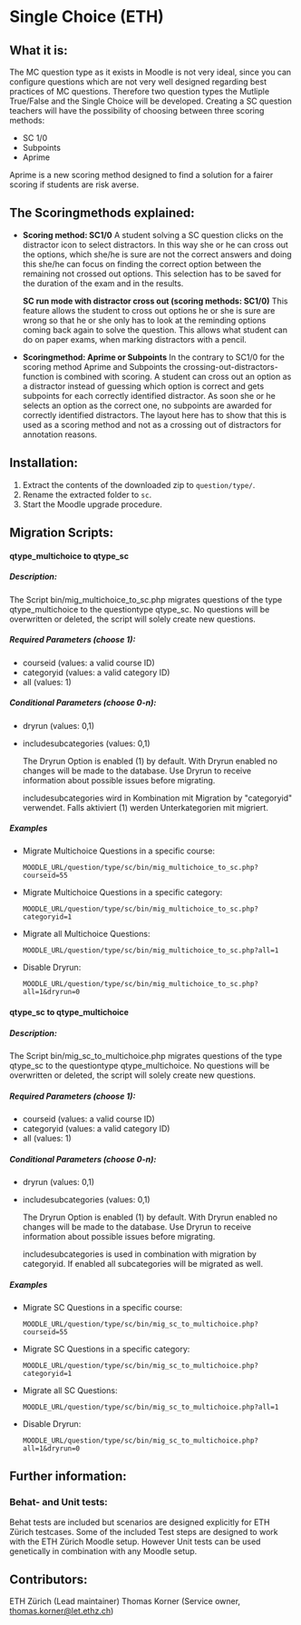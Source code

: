 # Single Choice (ETH)

## What it is:
The MC question type as it exists in Moodle is not very ideal, since you can configure questions which are not very well designed regarding best practices of MC questions. Therefore two question types the Mutliple True/False and the Single Choice will be developed. Creating a SC question teachers will have the possibility of choosing between three scoring methods:
- SC 1/0
- Subpoints 
- Aprime

Aprime is a new scoring method designed to find a solution for a fairer scoring if students are risk averse.

## The Scoringmethods explained:
- **Scoring method: SC1/0**
   A student solving a SC question clicks on the distractor icon to select distractors. In this way she or he can cross out the options, which she/he is sure are not the correct answers and doing this she/he can focus on finding the correct option between the remaining not crossed out options. This selection has to be saved for the duration of the exam and in the results.

   **SC run mode with distractor cross out (scoring methods: SC1/0)**
   This feature allows the student to cross out options he or she is sure are wrong so that he or she only has to look at the reminding options coming back again to solve the question. This allows what student can do on paper exams, when marking distractors with a pencil.

- **Scoringmethod: Aprime or Subpoints**
   In the contrary to SC1/0 for the scoring method Aprime and Subpoints the crossing-out-distractors-function is combined with scoring. A student can cross out an option as a distractor instead of guessing which option is correct and gets subpoints for each correctly identified distractor. As soon she or he selects an option as the correct one, no subpoints are awarded for correctly identified distractors. The layout here has to show that this is used as a scoring method and not as a crossing out of distractors for annotation reasons.

## Installation:
1. Extract the contents of the downloaded zip to `question/type/`.
1. Rename the extracted folder to `sc`.
1. Start the Moodle upgrade procedure.

## Migration Scripts:

#### qtype_multichoice to qtype_sc
##### Description:
The Script bin/mig_multichoice_to_sc.php migrates questions of the type 
qtype_multichoice to the questiontype qtype_sc. No questions will 
be overwritten or deleted, the script will solely create new questions.

##### Required Parameters (choose 1):
 - courseid (values: a valid course ID)
 - categoryid (values: a valid category ID)
 - all (values: 1)

##### Conditional Parameters (choose 0-n):
 - dryrun (values: 0,1)
 - includesubcategories (values: 0,1)

    The Dryrun Option is enabled (1) by default.
    With Dryrun enabled no changes will be made to the database.
    Use Dryrun to receive information about possible issues before 
    migrating.

    includesubcategories wird in Kombination mit Migration by 
    "categoryid" verwendet.
    Falls aktiviert (1) werden Unterkategorien mit migriert.

##### Examples

 - Migrate Multichoice Questions in a specific course:
   ```
   MOODLE_URL/question/type/sc/bin/mig_multichoice_to_sc.php?courseid=55
   ```
 - Migrate Multichoice Questions in a specific category:
   ```
   MOODLE_URL/question/type/sc/bin/mig_multichoice_to_sc.php?categoryid=1
   ```
 - Migrate all Multichoice Questions:
    ```
   MOODLE_URL/question/type/sc/bin/mig_multichoice_to_sc.php?all=1
   ```
 - Disable Dryrun:
   ```
   MOODLE_URL/question/type/sc/bin/mig_multichoice_to_sc.php?all=1&dryrun=0
   ```
   
#### qtype_sc to qtype_multichoice
##### Description:
The Script bin/mig_sc_to_multichoice.php migrates questions of the type 
qtype_sc to the questiontype qtype_multichoice. No questions will be overwritten 
or deleted, the script will solely create new questions.

##### Required Parameters (choose 1):
 - courseid (values: a valid course ID)
 - categoryid (values: a valid category ID)
 - all (values: 1)

##### Conditional Parameters (choose 0-n):
 - dryrun (values: 0,1)
 - includesubcategories (values: 0,1)

    The Dryrun Option is enabled (1) by default.
    With Dryrun enabled no changes will be made to the database.
    Use Dryrun to receive information about possible issues before 
    migrating.

    includesubcategories is used in combination with migration by categoryid.
    If enabled all subcategories will be migrated as well.

##### Examples

 - Migrate SC Questions in a specific course:
   ```
   MOODLE_URL/question/type/sc/bin/mig_sc_to_multichoice.php?courseid=55
   ```
 - Migrate SC Questions in a specific category:
   ```
   MOODLE_URL/question/type/sc/bin/mig_sc_to_multichoice.php?categoryid=1
   ```
 - Migrate all SC Questions:
   ```
   MOODLE_URL/question/type/sc/bin/mig_sc_to_multichoice.php?all=1
   ```
 - Disable Dryrun:
   ```
   MOODLE_URL/question/type/sc/bin/mig_sc_to_multichoice.php?all=1&dryrun=0
   ```

## Further information:
### Behat- and Unit tests:
Behat tests are included but scenarios are designed explicitly for ETH Zürich testcases.
Some of the included Test steps are designed to work with the ETH Zürich Moodle setup.
However Unit tests can be used genetically in combination with any Moodle setup.
 
## Contributors:
ETH Zürich (Lead maintainer)
Thomas Korner (Service owner, thomas.korner@let.ethz.ch)